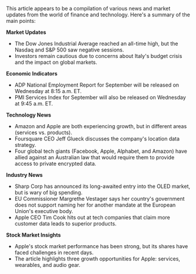 This article appears to be a compilation of various news and market updates from the world of finance and technology. Here's a summary of the main points:

**Market Updates**

* The Dow Jones Industrial Average reached an all-time high, but the Nasdaq and S&P 500 saw negative sessions.
* Investors remain cautious due to concerns about Italy's budget crisis and the impact on global markets.

**Economic Indicators**

* ADP National Employment Report for September will be released on Wednesday at 8:15 a.m. ET.
* PMI Services Index for September will also be released on Wednesday at 9:45 a.m. ET.

**Technology News**

* Amazon and Apple are both experiencing growth, but in different areas (services vs. products).
* Foursquare CEO Jeff Glueck discusses the company's location data strategy.
* Four global tech giants (Facebook, Apple, Alphabet, and Amazon) have allied against an Australian law that would require them to provide access to private encrypted data.

**Industry News**

* Sharp Corp has announced its long-awaited entry into the OLED market, but is wary of big spending.
* EU Commissioner Margrethe Vestager says her country's government does not support naming her for another mandate at the European Union's executive body.
* Apple CEO Tim Cook hits out at tech companies that claim more customer data leads to superior products.

**Stock Market Insights**

* Apple's stock market performance has been strong, but its shares have faced challenges in recent days.
* The article highlights three growth opportunities for Apple: services, wearables, and audio gear.
